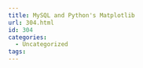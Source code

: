 ```yaml
---
title: MySQL and Python's Matplotlib
url: 304.html
id: 304
categories:
  - Uncategorized
tags:
---
```

